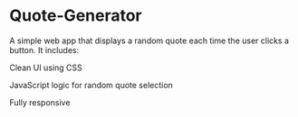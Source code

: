 # Quote-Generator
A simple web app that displays a random quote each time the user clicks a button. It includes:

Clean UI using CSS

JavaScript logic for random quote selection

Fully responsive

